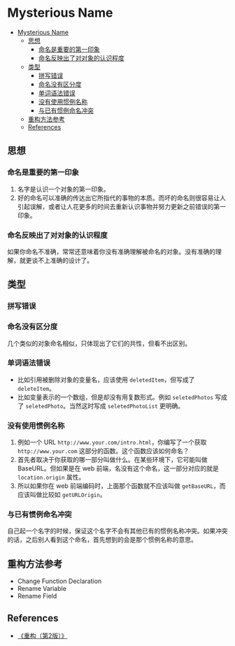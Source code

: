 # Mysterious Name


<!-- TOC -->

- [Mysterious Name](#mysterious-name)
    - [思想](#思想)
        - [命名是重要的第一印象](#命名是重要的第一印象)
        - [命名反映出了对对象的认识程度](#命名反映出了对对象的认识程度)
    - [类型](#类型)
        - [拼写错误](#拼写错误)
        - [命名没有区分度](#命名没有区分度)
        - [单词语法错误](#单词语法错误)
        - [没有使用惯例名称](#没有使用惯例名称)
        - [与已有惯例命名冲突](#与已有惯例命名冲突)
    - [重构方法参考](#重构方法参考)
    - [References](#references)

<!-- /TOC -->


## 思想
### 命名是重要的第一印象
1. 名字是认识一个对象的第一印象。
2. 好的命名可以准确的传达出它所指代的事物的本质。而坏的命名则很容易让人引起误解，或者让人花更多的时间去重新认识事物并努力更新之前错误的第一印象。

### 命名反映出了对对象的认识程度
如果你命名不准确，常常还意味着你没有准确理解被命名的对象。没有准确的理解，就更谈不上准确的设计了。


## 类型
### 拼写错误

### 命名没有区分度
几个类似的对象命名相似，只体现出了它们的共性，但看不出区别。

### 单词语法错误
* 比如引用被删除对象的变量名，应该使用 `deletedItem`，但写成了 `deleteItem`。
* 比如变量表示的一个数组，但是却没有用复数形式。例如 `seletedPhotos` 写成了 `seletedPhoto`。当然这时写成 `seletedPhotoList` 更明确。

### 没有使用惯例名称
1. 例如一个 URL `http://www.your.com/intro.html`，你编写了一个获取 `http://www.your.com` 这部分的函数。这个函数应该如何命名？
2. 首先者取决于你获取的哪一部分叫做什么。在某些环境下，它可能叫做 BaseURL。但如果是在 web 前端，名没有这个命名，这一部分对应的就是 `location.origin` 属性。
3. 所以如果你在 web 前端编码时，上面那个函数就不应该叫做 `getBaseURL`，而应该叫做比较如 `getURLOrigin`。

### 与已有惯例命名冲突
自己起一个名字的时候，保证这个名字不会有其他已有的惯例名称冲突。如果冲突的话，之后别人看到这个命名，首先想到的会是那个惯例名称的意思。


## 重构方法参考
* Change Function Declaration
* Rename Variable
* Rename Field


## References
* [《重构（第2版）》](https://book.douban.com/subject/33400354/)

